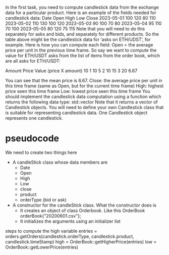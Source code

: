 In the first task, you need to compute candlestick data from the exchange data for a particular
product. Here is an example of the fields needed for candlestick data:
Date       Open High Low Close
2023-05-01  100  120   80   110
2023-05-02  110  130  100   120
2023-05-03  90   100  70     80
2023-05-04  95   110  70   100
2023-05-05  80   120  75  115
Note that you will need to do this separately for asks and bids, and separately for different products.
So the table above might be the candlestick data for ‘asks on ETH/UDST’, for example.
Here is how you can compute each field:
Open = the average price per unit in the previous time frame. So say we want to compute the value
for ETH/USDT asks from the list of items from the order book, which are all asks for ETH/USDT:

Amount  Price   Value (price X amount)
10       1         10
5        2         10
15       3          20
                    6.67 

You can see that the mean price is 6.67.
Close: the average price per unit in this time frame (same as Open, but for the current time frame)
High: highest price seen this time frame
Low: lowest price seen this time frame
You should implement the candlestick data computation using a function which returns the
following data type:
std::vector<Candlestick>
Note that it returns a vector of Candlestick objects. You will need to define your own Candlestick
class that is suitable for representing candlestick data. One Candlestick object represents one
candlestick.

# pseudocode

We need to create two things here 
* A candleStick class whose data members are 
   - Date
   - Open 
   - High 
   - Low 
   - close
   - product
   - orderType (bid or ask)
* A constructor for the candleStick class. What the constructor does is 
   -  It creates an object of class Orderbook. Like this OrderBook orderBook{"20200601.csv"};
   - It initializes the arguments using an initializer list  

steps to compute the high variable
entries = orders.getOrders(candlestick.orderType, candlestick.product, candlestick.timeStamp)
high = OrderBook::getHigherPrice(entries)
low = OrderBook::getLowerPrice(entries)

